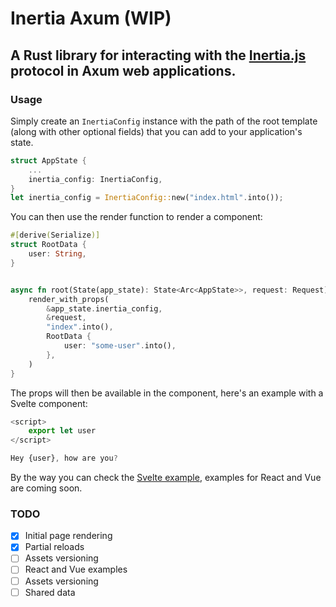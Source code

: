 # Inertia Axum (WIP)
## A Rust library for interacting with the [Inertia.js](https://inertiajs.com/) protocol in Axum web applications.

### Usage
Simply create an `InertiaConfig` instance with the path of the root template (along with other optional fields) that you can add to your application's state.

```rust
struct AppState {
    ...
    inertia_config: InertiaConfig,
}
let inertia_config = InertiaConfig::new("index.html".into());
```

You can then use the render function to render a component:
```rust
#[derive(Serialize)]
struct RootData {
    user: String,
}


async fn root(State(app_state): State<Arc<AppState>>, request: Request) -> Response {
    render_with_props(
        &app_state.inertia_config,
        &request,
        "index".into(),
        RootData {
            user: "some-user".into(),
        },
    )
}
```
The props will then be available in the component, here's an example with a Svelte component:
```js
<script>
    export let user
</script>

Hey {user}, how are you?
```

By the way you can check the [Svelte example](/examples/svelte/), examples for React and Vue are coming soon.

### TODO
- [X] Initial page rendering
- [X] Partial reloads
- [ ] Assets versioning
- [ ] React and Vue examples
- [ ] Assets versioning
- [ ] Shared data